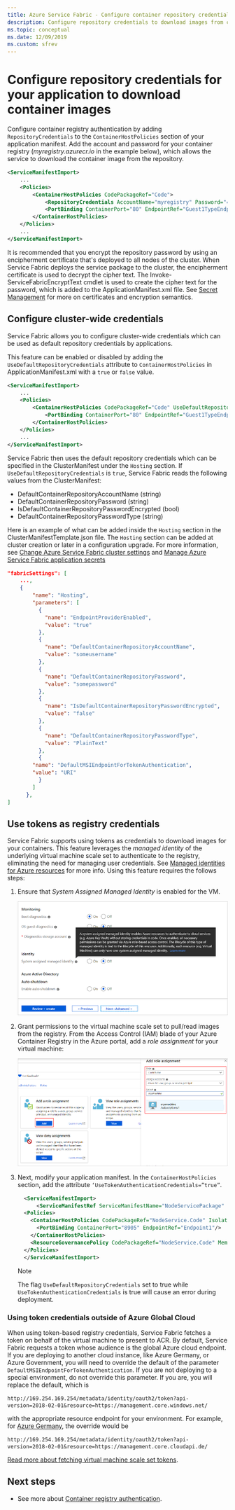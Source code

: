 ```yaml
---
title: Azure Service Fabric - Configure container repository credentials
description: Configure repository credentials to download images from container registry
ms.topic: conceptual
ms.date: 12/09/2019
ms.custom: sfrev
---
```


# Configure repository credentials for your application to download container images

Configure container registry authentication by adding `RepositoryCredentials` to the `ContainerHostPolicies` section of your application manifest. Add the account and password for your container registry (*myregistry.azurecr.io* in the example below), which allows the service to download the container image from the repository.

```xml
<ServiceManifestImport>
    ...
    <Policies>
        <ContainerHostPolicies CodePackageRef="Code">
            <RepositoryCredentials AccountName="myregistry" Password="=P==/==/=8=/=+u4lyOB=+=nWzEeRfF=" PasswordEncrypted="false"/>
            <PortBinding ContainerPort="80" EndpointRef="Guest1TypeEndpoint"/>
        </ContainerHostPolicies>
    </Policies>
    ...
</ServiceManifestImport>
```

It is recommended that you encrypt the repository password by using an encipherment certificate that's deployed to all nodes of the cluster. When Service Fabric deploys the service package to the cluster, the encipherment certificate is used to decrypt the cipher text. The Invoke-ServiceFabricEncryptText cmdlet is used to create the cipher text for the password, which is added to the ApplicationManifest.xml file.
See [Secret Management](service-fabric-application-secret-management.md) for more on certificates and encryption semantics.

## Configure cluster-wide credentials

Service Fabric allows you to configure cluster-wide credentials which can be used as default repository credentials by applications.

This feature can be enabled or disabled by adding the `UseDefaultRepositoryCredentials` attribute to `ContainerHostPolicies` in ApplicationManifest.xml with a `true` or `false` value.

```xml
<ServiceManifestImport>
    ...
    <Policies>
        <ContainerHostPolicies CodePackageRef="Code" UseDefaultRepositoryCredentials="true">
            <PortBinding ContainerPort="80" EndpointRef="Guest1TypeEndpoint"/>
        </ContainerHostPolicies>
    </Policies>
    ...
</ServiceManifestImport>
```

Service Fabric then uses the default repository credentials which can be specified in the ClusterManifest under the `Hosting` section.  If `UseDefaultRepositoryCredentials` is `true`, Service Fabric reads the following values from the ClusterManifest:

* DefaultContainerRepositoryAccountName (string)
* DefaultContainerRepositoryPassword (string)
* IsDefaultContainerRepositoryPasswordEncrypted (bool)
* DefaultContainerRepositoryPasswordType (string)

Here is an example of what can be added inside the `Hosting` section in the ClusterManifestTemplate.json file. The `Hosting` section can be added at cluster creation or later in a configuration upgrade. For more information, see [Change Azure Service Fabric cluster settings](service-fabric-cluster-fabric-settings.md) and [Manage Azure Service Fabric application secrets](service-fabric-application-secret-management.md)

```json
"fabricSettings": [
	...,
	{
        "name": "Hosting",
        "parameters": [
          {
            "name": "EndpointProviderEnabled",
            "value": "true"
          },
          {
            "name": "DefaultContainerRepositoryAccountName",
            "value": "someusername"
          },
          {
            "name": "DefaultContainerRepositoryPassword",
            "value": "somepassword"
          },
          {
            "name": "IsDefaultContainerRepositoryPasswordEncrypted",
            "value": "false"
          },
          {
            "name": "DefaultContainerRepositoryPasswordType",
            "value": "PlainText"
          },
          {
	    "name": "DefaultMSIEndpointForTokenAuthentication",
	    "value": "URI"
          }
        ]
      },
]
```

## Use tokens as registry credentials

Service Fabric supports using tokens as credentials to download images for your containers.  This feature leverages the *managed identity* of the underlying virtual machine scale set to authenticate to the registry, eliminating the need for managing user credentials.  See [Managed identities for Azure resources](../active-directory/managed-identities-azure-resources/overview.md) for more info.  Using this feature requires the follows steps:

1. Ensure that *System Assigned Managed Identity* is enabled for the VM.

    ![Azure portal: Create virtual machine scale set identity option](./media/configure-container-repository-credentials/configure-container-repository-credentials-acr-iam.png)

2. Grant permissions to the virtual machine scale set to pull/read images from the registry. From the Access Control (IAM) blade of your Azure Container Registry in the Azure portal, add a *role assignment* for your virtual machine:

    ![Add VM principal to ACR](./media/configure-container-repository-credentials/configure-container-repository-credentials-vmss-identity.png)

3. Next, modify your application manifest. In the `ContainerHostPolicies` section, add the attribute `‘UseTokenAuthenticationCredentials=”true”`.

    ```xml
      <ServiceManifestImport>
          <ServiceManifestRef ServiceManifestName="NodeServicePackage" ServiceManifestVersion="1.0"/>
      <Policies>
        <ContainerHostPolicies CodePackageRef="NodeService.Code" Isolation="process" UseTokenAuthenticationCredentials="true">
          <PortBinding ContainerPort="8905" EndpointRef="Endpoint1"/>
        </ContainerHostPolicies>
        <ResourceGovernancePolicy CodePackageRef="NodeService.Code" MemoryInMB="256"/>
      </Policies>
      </ServiceManifestImport>
    ```

    > [!NOTE]
    > The flag `UseDefaultRepositoryCredentials` set to true while `UseTokenAuthenticationCredentials` is true will cause an error during deployment.

### Using token credentials outside of Azure Global Cloud

When using token-based registry credentials, Service Fabric fetches a token on behalf of the virtual machine to present to ACR. By default, Service Fabric requests a token whose audience is the global Azure cloud endpoint. If you are deploying to another cloud instance, like Azure Germany, or Azure Government, you will need to override the default of the parameter `DefaultMSIEndpointForTokenAuthentication`. If you are not deploying to a special environment, do not override this parameter. If you are, you will replace the default, which is

```
http://169.254.169.254/metadata/identity/oauth2/token?api-version=2018-02-01&resource=https://management.core.windows.net/
```

with the appropriate resource endpoint for your environment. For example, for [Azure Germany](https://docs.microsoft.com/azure/germany/germany-developer-guide#endpoint-mapping), the override would be 

```
http://169.254.169.254/metadata/identity/oauth2/token?api-version=2018-02-01&resource=https://management.core.cloudapi.de/
```

[Read more about fetching virtual machine scale set tokens](https://docs.microsoft.com/azure/active-directory/managed-identities-azure-resources/how-to-use-vm-token).

## Next steps

* See more about [Container registry authentication](../container-registry/container-registry-authentication.md).
